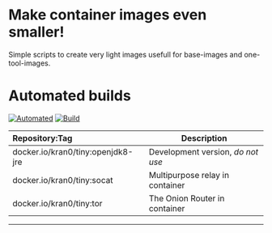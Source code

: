 # Make container images even smaller!

Simple scripts to create very light images usefull for base-images and one-tool-images.

# Automated builds

[![Automated][badge_docker_automated]][link_docker_tags]
[![Build][badge_docker_build]][link_docker_builds]

| Repository:Tag                    | Description                       |
|:----------------------------------|-----------------------------------|
| docker.io/kran0/tiny:openjdk8-jre | Development version, *do not use* |
| docker.io/kran0/tiny:socat        | Multipurpose relay in container   |
| docker.io/kran0/tiny:tor          | The Onion Router in container     |

---
[link_docker_tags]:      https://hub.docker.com/r/kran0/tiny/tags?page=1&ordering=last_updated
[link_docker_builds]:    https://hub.docker.com/r/kran0/tiny/builds
[badge_docker_automated]:https://img.shields.io/docker/cloud/automated/kran0/tiny?style=for-the-badge&cacheSeconds=3600
[badge_docker_build]:    https://img.shields.io/docker/cloud/build/kran0/tiny?style=for-the-badge&cacheSeconds=3600
